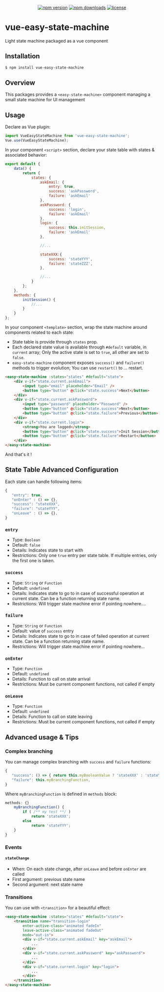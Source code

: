 <div align="center">

[![npm version](https://img.shields.io/npm/v/vue-easy-state-machine.svg)](https://www.npmjs.com/package/vue-easy-state-machine)
[![npm downloads](https://img.shields.io/npm/dt/vue-easy-state-machine.svg)](https://www.npmjs.com/package/vue-easy-state-machine)
[![license](https://img.shields.io/github/license/tomgrv/vue-easy-state-machine.svg)](https://github.com/tomgrv/vue-easy-state-machine/blob/master/LICENSE)

</div>

# vue-easy-state-machine

Light state machine packaged as a vue component

## Installation

```bash
$ npm install vue-easy-state-machine
```

## Overview

This packages provides a `<easy-state-machine>` component managing a small state machine for UI management

## Usage

Declare as Vue plugin:

```js
import VueEasyStateMachine from 'vue-easy-state-machine';
Vue.use(VueEasyStateMachine);
```

In your component `<script>` section, declare your state table with states & associated behavior:

```js
export default {
    data() {
        return {
            states: {
                askEmail: {
                    entry: true,
                    success: 'askPassword',
                    failure: 'askEmail'
                },
                askPassword: {
                    success: 'login',
                    failure: 'askEmail'
                },
                login: {
                    success: this.initSession,
                    failure: 'askEmail'
                },

                //...

                stateXXX:{
                    success: 'stateYYY',
                    failure: 'stateZZZ',
                },

                //...
            }
        };
    },
    methods: {
        initSession() {
            //...
        }
    }
};
```

In your component `<template>` section, wrap the state machine around components related to each state:

* State table is provide through `states` prop.
* Each declared state value is available through `#default` variable, in  `current` array; Only the active state is set to `true`, all other are set to `false`.
* `easy-state-machine` component exposes `success()` and `failure()` methods to trigger evolution; You can use `restart()` to ... restart.

```html
<easy-state-machine :states="states" #default="state">
    <div v-if="state.current.askEmail">
        <input type="email" placeholder="Email" />
        <button type="button" @click="state.success">Next</button>
    </div>
    <div v-if="state.current.askPassword">
        <input type="password" placeholder="Password" />
        <button type="button" @click="state.success">Next</button>
        <button type="button" @click="state.failure">Previous</button>
    </div>
    <div v-if="state.current.login">
        <strong>You are logged</strong>
        <button type="button" @click="state.success">Init Session</button>
        <button type="button" @click="state.failure">Restart</button>
    </div>
</easy-state-machine>
```

And that's it !

## State Table Advanced Configuration

Each state can handle following items:

```js
{
   "entry": true,
   "onEnter" : () => {},
   "success": "stateXXX",
   "failure": "stateYYY",
   "onLeave" : () => {},
}
```

### `entry`

* Type: `Boolean`
* Default: `false`
* Details: Indicates state to start with
* Restrictions: Only one `true` entry per state table. If multiple entries, only the first one is taken.

### `success`

* Type: `String` or `Function`
* Default: `undefined`
* Details: Indicates state to go to in case of successful operation at current state. Can be a function returning state name.
* Restrictions: Will trigger state machine error if pointing nowhere....

### `failure`

* Type: `String` or `Function`
* Default: value of `success` entry
* Details: Indicates state to go to in case of failed operation at current state. Can be a function returning state name.
* Restrictions: Will trigger state machine error if pointing nowhere...

### `onEnter`

* Type: `Function`
* Default: `undefined`
* Details: Function to call on state arrival
* Restrictions: Must be current component functions, not called if empty

### `onLeave`

* Type: `Function`
* Default: `undefined`
* Details: Function to call on state leaving
* Restrictions: Must be current component functions, not called if empty

## Advanced usage & Tips

### Complex branching

You can manage complex branching with `success` and `failure` functions:

```js
{
   "success": () => { return this.myBooleanValue ? 'stateXXX' : 'stateYYY' },
   "failure": this.myBranchingFunction,
}
```

Where `myBranchingFunction` is defined in `methods` block:

```js
methods: {}
    myBranchingFunction() {
        if ( /** my test **/ )
            return 'stateXXX';
        else
            return 'stateYYY';
    }
}
```

### Events

#### `stateChange`

* When: On each state change, after `onLeave` and before `onEnter` are called
* First argument: previous state name
* Second argument: next state name

### Transitions

You can use with `<transition>` for a beautiful effect:

```html
<easy-state-machine :states="states" #default="state">
    <transition name="transition-login" 
        enter-active-class="animated fadeIn" 
        leave-active-class="animated fadeOut"
        mode="out-in">
        <div v-if="state.current.askEmail" key="askEmail">
            ...
        </div>
        <div v-if="state.current.askPassword" key="askPassword">
            ...
        </div>
        <div v-if="state.current.login" key="login">
            ...
        </div>
    </transition>
</easy-state-machine>
```

